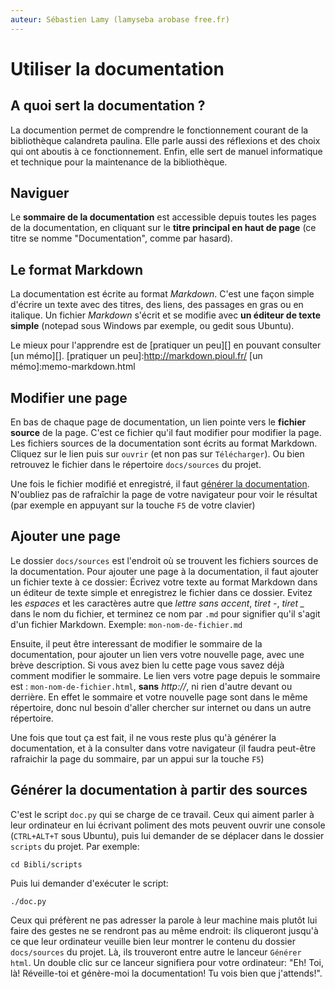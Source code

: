 ```yaml
---
auteur: Sébastien Lamy (lamyseba arobase free.fr)
---
```


Utiliser la documentation
===========================================================

A quoi sert la documentation ?
-------------------------------------
La documention permet de comprendre le fonctionnement courant de la bibliothèque
calandreta paulina. Elle parle aussi des réflexions et des choix qui ont 
aboutis à ce fonctionnement. Enfin, elle sert de manuel informatique et
technique pour la maintenance de la bibliothèque.


Naviguer
-------------------------------------
Le **sommaire de la documentation** est accessible depuis toutes les pages de la
documentation, en cliquant sur le **titre principal en haut de page** (ce titre
se nomme "Documentation", comme par hasard).


Le format Markdown
-------------------------------------
La documentation est écrite au format _Markdown_. C'est une façon simple d'écrire 
un texte avec des titres, des liens, des passages en gras ou en italique.
Un fichier _Markdown_ s'écrit et se modifie avec **un éditeur de texte simple** 
(notepad sous Windows par exemple, ou gedit sous Ubuntu).

Le mieux pour l'apprendre est de [pratiquer un peu][] en pouvant consulter [un mémo][].
[pratiquer un peu]:http://markdown.pioul.fr/
[un mémo]:memo-markdown.html


Modifier une page
-------------------------------------
En bas de chaque page de documentation, un lien pointe vers le **fichier source**
de la page. C'est ce fichier qu'il faut modifier pour modifier la page. Les 
fichiers sources de la documentation sont écrits au format Markdown.
Cliquez sur le lien puis sur `ouvrir` (et non pas sur `Télécharger`). Ou bien
retrouvez le fichier dans le répertoire `docs/sources` du projet.

Une fois le fichier modifié et enregistré, il faut 
[générer la documentation](#générer-la-documentation-à-partir-des-sources).
N'oubliez pas de rafraîchir la page de votre navigateur pour voir le résultat
(par exemple en appuyant sur la touche `F5` de votre clavier)


Ajouter une page
-------------------------------------
Le dossier `docs/sources` est l'endroit où se trouvent les fichiers sources de
la documentation. Pour ajouter une page à la documentation, il faut ajouter un 
fichier texte à ce dossier: Écrivez votre texte au format Markdown dans un 
éditeur de texte simple et enregistrez le fichier dans ce dossier.
Evitez les _espaces_ et les caractères autre que _lettre sans accent_, _tiret -_,
*tiret _* dans le nom du fichier, et terminez ce nom par `.md` pour 
signifier qu'il s'agit d'un fichier Markdown. Exemple: `mon-nom-de-fichier.md`

Ensuite, il peut être interessant de modifier le sommaire de la documentation,
pour ajouter un lien vers votre nouvelle page, avec une brève description. Si 
vous avez bien lu cette page vous savez déjà comment modifier le sommaire. 
Le lien vers votre page depuis le sommaire est : `mon-nom-de-fichier.html`, **sans**
_http://_, ni rien d'autre devant ou derrière. En effet le sommaire et votre
nouvelle page sont dans le même répertoire, donc nul besoin d'aller chercher sur
internet ou dans un autre répertoire.

Une fois que tout ça est fait, il ne vous reste plus qu'à générer la 
documentation, et à la consulter dans votre navigateur (il faudra peut-être 
rafraichir la page du sommaire, par un appui sur la touche `F5`)


Générer la documentation à partir des sources
-------------------------------------
C'est le script `doc.py` qui se charge de ce travail. Ceux qui aiment parler à 
leur ordinateur en lui écrivant poliment des mots peuvent ouvrir une console 
(`CTRL+ALT+T` sous Ubuntu), puis lui demander de se déplacer dans le dossier
`scripts` du projet. Par exemple:

    cd Bibli/scripts

Puis lui demander d'exécuter le script:

    ./doc.py

Ceux qui préfèrent ne pas adresser la parole à leur machine mais plutôt lui
faire des gestes ne se rendront pas au même endroit: ils cliqueront jusqu'à ce
que leur ordinateur veuille bien leur montrer le contenu du dossier `docs/sources` 
du projet. Là, ils trouveront entre autre le lanceur `Générer html`. Un double 
clic sur ce lanceur signifiera pour votre ordinateur: 
"Eh! Toi, là! Réveille-toi et génère-moi la documentation! Tu vois bien que
j'attends!".
